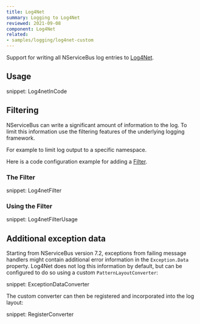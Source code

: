 ```yaml
---
title: Log4Net
summary: Logging to Log4Net
reviewed: 2021-09-08
component: Log4Net
related:
- samples/logging/log4net-custom
---
```


Support for writing all NServiceBus log entries to [Log4Net](https://logging.apache.org/log4net/).


## Usage

snippet: Log4netInCode


## Filtering

NServiceBus can write a significant amount of information to the log. To limit this information use the filtering features of the underlying logging framework.

For example to limit log output to a specific namespace.

Here is a code configuration example for adding a [Filter](https://logging.apache.org/log4net/release/manual/configuration.html#filters).


### The Filter

snippet: Log4netFilter


### Using the Filter

snippet: Log4netFilterUsage


## Additional exception data

Starting from NServiceBus version 7.2, exceptions from failing message handlers might contain additional error information in the `Exception.Data` property. Log4Net does not log this information by default, but can be configured to do so using a custom `PatternLayoutConverter`:

snippet: ExceptionDataConverter

The custom converter can then be registered and incorporated into the log layout:

snippet: RegisterConverter
